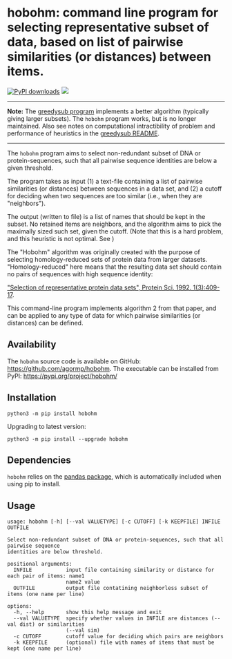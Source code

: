 # hobohm: command line program for selecting representative subset of data, based on list of pairwise similarities (or distances) between items.

[![PyPI downloads](https://static.pepy.tech/personalized-badge/hobohm?period=total&units=international_system&left_color=grey&right_color=blue&left_text=downloads)](https://pepy.tech/project/hobohm)
![](https://img.shields.io/badge/version-2.0.0-blue)

---------------------------------------------------------------- 

**Note:** The [greedysub program](https://github.com/agormp/greedysub) implements a better algorithm (typically giving larger subsets). The `hobohm` program works, but is no longer maintained. Also see notes on computational intractibility of problem and performance of heuristics in the [greedysub README](https://github.com/agormp/greedysub).

----------------------------------------------------------------

The `hobohm` program aims to select non-redundant subset of DNA or protein-sequences, such that all pairwise sequence identities
are below  a given threshold.

The program takes as input (1) a text-file containing a list of pairwise similarities (or distances) between sequences in a data set, and (2) a cutoff for deciding when two sequences are too similar (i.e., when they are "neighbors").

The output (written to file) is a list of names that should be kept in the subset. No retained items are neighbors, and the algorithm aims to pick the maximally sized such set, given the cutoff. (Note that this is a hard problem, and this heuristic is not optimal. See )

The "Hobohm" algorithm was originally created with the purpose of selecting homology-reduced sets of protein data from larger datasets. "Homology-reduced" here means that the resulting data set should contain no pairs of sequences with high sequence identity:

["Selection of representative protein data sets", Protein Sci. 1992. 1(3):409-17](https://pubmed.ncbi.nlm.nih.gov/1304348/).

This command-line program implements algorithm 2 from that paper, and can be applied to any type of data for which pairwise similarities (or distances) can be defined.

## Availability

The `hobohm` source code is available on GitHub: https://github.com/agormp/hobohm. The executable can be installed from PyPI: https://pypi.org/project/hobohm/

## Installation

```
python3 -m pip install hobohm
```

Upgrading to latest version:

```
python3 -m pip install --upgrade hobohm
```

## Dependencies

`hobohm` relies on the [pandas package](https://pandas.pydata.org), which is automatically included when using pip to install.


## Usage

```
usage: hobohm [-h] [--val VALUETYPE] [-c CUTOFF] [-k KEEPFILE] INFILE OUTFILE

Select non-redundant subset of DNA or protein-sequences, such that all pairwise sequence
identities are below threshold.

positional arguments:
  INFILE           input file containing similarity or distance for each pair of items: name1
                   name2 value
  OUTFILE          output file contatining neighborless subset of items (one name per line)

options:
  -h, --help       show this help message and exit
  --val VALUETYPE  specify whether values in INFILE are distances (--val dist) or similarities
                   (--val sim)
  -c CUTOFF        cutoff value for deciding which pairs are neighbors
  -k KEEPFILE      (optional) file with names of items that must be kept (one name per line)
```
